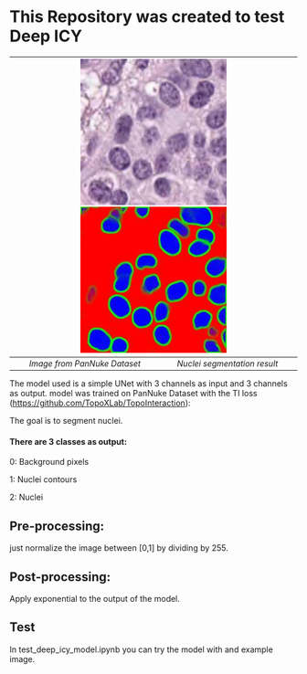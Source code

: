 # This Repository was created to test Deep ICY

| ![alt text](test_images/image_test.jpg)![alt text](test_images/image_test_segmented.jpg) | 
|:--:| 
| *Image from PanNuke Dataset $~~~~~~~~~~~~~~~$    Nuclei segmentation result* |  

 <!-- |![alt text](./image_test_segmented.jpg) |

 | *Segmentation result* | -->

<!-- 
![alt text](./image_test_segmented.jpg)
|:--:|  -->

<!-- | *Segmentation result* | -->

The model used is a simple UNet with 3 channels as input and 3 channels as output.
model was trained on PanNuke Dataset with the TI loss (https://github.com/TopoXLab/TopoInteraction):

The goal is to segment nuclei.

#### There are 3 classes as output:

0: Background pixels

1: Nuclei contours

2: Nuclei

## Pre-processing:

just normalize the image between [0,1] by dividing by 255.

## Post-processing:
Apply exponential to the output of the model.

## Test

In test_deep_icy_model.ipynb 
you can try the model with and example image.




